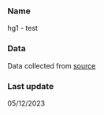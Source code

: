 ### Name

hg1 - test


###  Data

Data collected from [source](https://www.reddit.com)

### Last update

05/12/2023